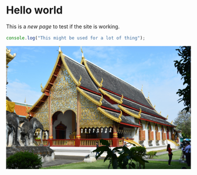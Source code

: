 # Hello world

This is a _new page_ to test if the site is working.

```js
console.log("This might be used for a lot of thing");
```

!["Logo Title Text 1"](./images/thailand_1.jpg)

